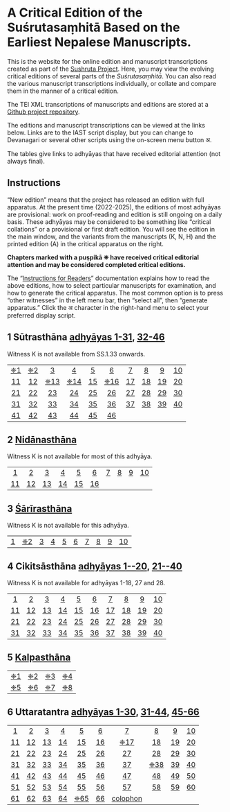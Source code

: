 # A Critical Edition of the Suśrutasaṃhitā Based on the Earliest Nepalese Manuscripts.  

This is the website for the online edition and manuscript transcriptions created as part of the [Sushruta Project](http://sushrutaproject.org).  Here, you may view the evolving critical editions of several parts of the *Suśrutasaṃhitā*.  You can also read the various manuscript transcriptions individually, or collate and compare them in the manner of a critical edition. 

The TEI XML transcriptions of manuscripts and editions are stored at a [Github project repository](https://github.com/wujastyk/sushrutaproject).

The editions and manuscript transcriptions can be viewed at the links below.  Links are to the IAST script display, but  you can change to Devanagari or several other scripts using the on-screen menu button अ.

The tables give links to adhyāyas that have received editorial attention (not always final).

## Instructions

“New edition” means that the project has released an edition with full apparatus.  At the present time (2022-2025), the editions of most adhyāyas are provisional: work on proof-reading and edition is still ongoing on a daily basis.  These adhyāyas may be considered to be something like “critical collations” or a  provisional or first draft edition.  You will see the edition in the main window, and the variants from the manuscripts (K, N, H) and the printed edition (A) in the critical apparatus on the right. 

**Chapters marked with a puṣpikā ❈ have received critical editorial attention and may be considered  completed critical editions.**  

The “[Instructions for Readers](https://saktumiva.org/wiki/users)” documentation explains how to read the above editions, how to select particular manuscripts for examination, and how to generate the critical apparatus.  The most common option is to press “other witnesses” in the left menu bar, then “select all”, then “generate apparatus.”  Click the अ character in the right-hand menu to select your preferred display script.

## 1 Sūtrasthāna [adhyāyas 1-31](https://saktumiva.org/wiki/wujastyk/susrutasamhita/01-su.su-1-31/provisional-edition_sutrasthana-1-31), [32-46](https://saktumiva.org/wiki/wujastyk/susrutasamhita/01-su.su-32-end/provisional-edition_sutrasthana-32-end) 

Witness K is not available from SS.1.33 onwards.

|                                                              |                                                              |                                                              |                                                              |                                                              |                                                              |                                                              |                                                              |                                                              |                                                              |
| :----------------------------------------------------------: | :----------------------------------------------------------: | :----------------------------------------------------------: | :----------------------------------------------------------: | :----------------------------------------------------------: | :----------------------------------------------------------: | :----------------------------------------------------------: | :----------------------------------------------------------: | :----------------------------------------------------------: | :----------------------------------------------------------: |
| [❈1](https://saktumiva.org/wiki/wujastyk/susrutasamhita/01-su.su-1-31/provisional-edition_sutrasthana-1-31?&upama_scroll=SS.1.2.1) | [❈2](https://saktumiva.org/wiki/wujastyk/susrutasamhita/01-su.su-1-31/provisional-edition_sutrasthana-1-31?&upama_scroll=SS.1.2.1) | [3](https://saktumiva.org/wiki/wujastyk/susrutasamhita/01-su.su-1-31/provisional-edition_sutrasthana-1-31?&upama_scroll=SS.1.3.1) | [4](https://saktumiva.org/wiki/wujastyk/susrutasamhita/01-su.su-1-31/provisional-edition_sutrasthana-1-31?&upama_scroll=SS.1.4.1) | [5](https://saktumiva.org/wiki/wujastyk/susrutasamhita/01-su.su-1-31/provisional-edition_sutrasthana-1-31?&upama_scroll=SS.1.5.1) | [6](https://saktumiva.org/wiki/wujastyk/susrutasamhita/01-su.su-1-31/provisional-edition_sutrasthana-1-31?&upama_scroll=SS.1.6.1) | [7](https://saktumiva.org/wiki/wujastyk/susrutasamhita/01-su.su-1-31/provisional-edition_sutrasthana-1-31?&upama_scroll=SS.1.7.1) | [8](https://saktumiva.org/wiki/wujastyk/susrutasamhita/01-su.su-1-31/provisional-edition_sutrasthana-1-31?&upama_scroll=SS.1.8.1) | [9](https://saktumiva.org/wiki/wujastyk/susrutasamhita/01-su.su-1-31/provisional-edition_sutrasthana-1-31?&upama_scroll=SS.1.9.1) | [10](https://saktumiva.org/wiki/wujastyk/susrutasamhita/01-su.su-1-31/provisional-edition_sutrasthana-1-31?&upama_scroll=SS.1.10.1) |
| [11](https://saktumiva.org/wiki/wujastyk/susrutasamhita/01-su.su-1-31/provisional-edition_sutrasthana-1-31?&upama_scroll=SS.1.11.1) | [12](https://saktumiva.org/wiki/wujastyk/susrutasamhita/01-su.su-1-31/provisional-edition_sutrasthana-1-31?&upama_scroll=SS.1.12.1) | [❈13](https://saktumiva.org/wiki/wujastyk/susrutasamhita/01-su.su-1-31/provisional-edition_sutrasthana-1-31?&upama_scroll=SS.1.13.1) | [❈14](https://saktumiva.org/wiki/wujastyk/susrutasamhita/01-su.su-1-31/provisional-edition_sutrasthana-1-31?&upama_scroll=SS.1.14.1) | [15](https://saktumiva.org/wiki/wujastyk/susrutasamhita/01-su.su-1-31/provisional-edition_sutrasthana-1-31?&upama_scroll=SS.1.15.1) | [❈16](https://saktumiva.org/wiki/wujastyk/susrutasamhita/01-su.su-1-31/provisional-edition_sutrasthana-1-31?&upama_scroll=SS.1.16.1) | [17](https://saktumiva.org/wiki/wujastyk/susrutasamhita/01-su.su-1-31/provisional-edition_sutrasthana-1-31?&upama_scroll=SS.1.17.1) | [18](https://saktumiva.org/wiki/wujastyk/susrutasamhita/01-su.su-1-31/provisional-edition_sutrasthana-1-31?&upama_scroll=SS.1.18.1) | [19](https://saktumiva.org/wiki/wujastyk/susrutasamhita/01-su.su-1-31/provisional-edition_sutrasthana-1-31?&upama_scroll=SS.1.19.1) | [20](https://saktumiva.org/wiki/wujastyk/susrutasamhita/01-su.su-1-31/provisional-edition_sutrasthana-1-31?&upama_scroll=SS.1.20.1) |
| [21](https://saktumiva.org/wiki/wujastyk/susrutasamhita/01-su.su-1-31/provisional-edition_sutrasthana-1-31?&upama_scroll=SS.1.21.1) | [22](https://saktumiva.org/wiki/wujastyk/susrutasamhita/01-su.su-1-31/provisional-edition_sutrasthana-1-31?&upama_scroll=SS.1.22.1) | [23](https://saktumiva.org/wiki/wujastyk/susrutasamhita/01-su.su-1-31/provisional-edition_sutrasthana-1-31?&upama_scroll=SS.1.23.1) | [24](https://saktumiva.org/wiki/wujastyk/susrutasamhita/01-su.su-1-31/provisional-edition_sutrasthana-1-31?&upama_scroll=SS.1.24.1) | [25](https://saktumiva.org/wiki/wujastyk/susrutasamhita/01-su.su-1-31/provisional-edition_sutrasthana-1-31?&upama_scroll=SS.1.25.1) | [26](https://saktumiva.org/wiki/wujastyk/susrutasamhita/01-su.su-1-31/provisional-edition_sutrasthana-1-31?&upama_scroll=SS.1.26.1) | [27](https://saktumiva.org/wiki/wujastyk/susrutasamhita/01-su.su-1-31/provisional-edition_sutrasthana-1-31?&upama_scroll=SS.1.27.1) | [28](https://saktumiva.org/wiki/wujastyk/susrutasamhita/01-su.su-1-31/provisional-edition_sutrasthana-1-31?&upama_scroll=SS.1.28.1) | [29](https://saktumiva.org/wiki/wujastyk/susrutasamhita/01-su.su-1-31/provisional-edition_sutrasthana-1-31?&upama_scroll=SS.1.29.1) | [30](https://saktumiva.org/wiki/wujastyk/susrutasamhita/01-su.su-1-31/provisional-edition_sutrasthana-1-31?&upama_scroll=SS.1.30.1) |
| [31](https://saktumiva.org/wiki/wujastyk/susrutasamhita/01-su.su-1-31/provisional-edition_sutrasthana-1-31?&upama_scroll=SS.1.31.1) | [32](https://saktumiva.org/wiki/wujastyk/susrutasamhita/01-su.su-32-end/provisional-edition_sutrasthana-32-end?&upama_scroll=SS.1.32.1) | [33](https://saktumiva.org/wiki/wujastyk/susrutasamhita/01-su.su-32-end/provisional-edition_sutrasthana-32-end?&upama_scroll=SS.1.33.1) | [34](https://saktumiva.org/wiki/wujastyk/susrutasamhita/01-su.su-32-end/provisional-edition_sutrasthana-32-end?&upama_scroll=SS.1.34.1) | [35](https://saktumiva.org/wiki/wujastyk/susrutasamhita/01-su.su-32-end/provisional-edition_sutrasthana-32-end?&upama_scroll=SS.1.35.1) | [36](https://saktumiva.org/wiki/wujastyk/susrutasamhita/01-su.su-32-end/provisional-edition_sutrasthana-32-end?&upama_scroll=SS.1.36.1) | [37](https://saktumiva.org/wiki/wujastyk/susrutasamhita/01-su.su-32-end/provisional-edition_sutrasthana-32-end?&upama_scroll=SS.1.37.1) | [38](https://saktumiva.org/wiki/wujastyk/susrutasamhita/01-su.su-32-end/provisional-edition_sutrasthana-32-end?&upama_scroll=SS.1.38.1) | [39](https://saktumiva.org/wiki/wujastyk/susrutasamhita/01-su.su-32-end/provisional-edition_sutrasthana-32-end?&upama_scroll=SS.1.39.1) | [40](https://saktumiva.org/wiki/wujastyk/susrutasamhita/01-su.su-32-end/provisional-edition_sutrasthana-32-end?&upama_scroll=SS.1.40.1) |
| [41](https://saktumiva.org/wiki/wujastyk/susrutasamhita/01-su.su-32-end/provisional-edition_sutrasthana-32-end?&upama_scroll=SS.1.41.1) | [42](https://saktumiva.org/wiki/wujastyk/susrutasamhita/01-su.su-32-end/provisional-edition_sutrasthana-32-end?&upama_scroll=SS.1.42.1) | [43](https://saktumiva.org/wiki/wujastyk/susrutasamhita/01-su.su-32-end/provisional-edition_sutrasthana-32-end?&upama_scroll=SS.1.43.1) | [44](https://saktumiva.org/wiki/wujastyk/susrutasamhita/01-su.su-32-end/provisional-edition_sutrasthana-32-end?&upama_scroll=SS.1.44.1) | [45](https://saktumiva.org/wiki/wujastyk/susrutasamhita/01-su.su-32-end/provisional-edition_sutrasthana-32-end?&upama_scroll=SS.1.45.1) | [46](https://saktumiva.org/wiki/wujastyk/susrutasamhita/01-su.su-32-end/provisional-edition_sutrasthana-32-end?&upama_scroll=SS.1.46.1) |                                                              |                                                              |                                                              |                                                              |



## 2 [Nidānasthāna](https://saktumiva.org/wiki/wujastyk/susrutasamhita/02-su.ni/provisional-edition_nidanasthana) 

Witness K is not available for most of this adhyāya.

|                                                              |                                                              |                                                              |                                                              |                                                              |                                                              |                                                              |                                                              |                                                              |                                                              |
| :----------------------------------------------------------: | :----------------------------------------------------------: | :----------------------------------------------------------: | :----------------------------------------------------------: | :----------------------------------------------------------: | :----------------------------------------------------------: | :----------------------------------------------------------: | :----------------------------------------------------------: | :----------------------------------------------------------: | :----------------------------------------------------------: |
| [1](https://saktumiva.org/wiki/wujastyk/susrutasamhita/02-su.ni/provisional-edition_nidanasthana?&upama_scroll=SS.2.1.1) | [2](https://saktumiva.org/wiki/wujastyk/susrutasamhita/02-su.ni/provisional-edition_nidanasthana?&upama_scroll=SS.2.2.1) | [3](https://saktumiva.org/wiki/wujastyk/susrutasamhita/02-su.ni/provisional-edition_nidanasthana?&upama_scroll=SS.2.3.1) | [4](https://saktumiva.org/wiki/wujastyk/susrutasamhita/02-su.ni/provisional-edition_nidanasthana?&upama_scroll=SS.2.4.1) | [5](https://saktumiva.org/wiki/wujastyk/susrutasamhita/02-su.ni/provisional-edition_nidanasthana?&upama_scroll=SS.2.5.1) | [6](https://saktumiva.org/wiki/wujastyk/susrutasamhita/02-su.ni/provisional-edition_nidanasthana?&upama_scroll=SS.2.6.1) | [7](https://saktumiva.org/wiki/wujastyk/susrutasamhita/02-su.ni/provisional-edition_nidanasthana?&upama_scroll=SS.2.7.1) | [8](https://saktumiva.org/wiki/wujastyk/susrutasamhita/02-su.ni/provisional-edition_nidanasthana?&upama_scroll=SS.2.8.1) | [9](https://saktumiva.org/wiki/wujastyk/susrutasamhita/02-su.ni/provisional-edition_nidanasthana?&upama_scroll=SS.2.9.1) | [10](https://saktumiva.org/wiki/wujastyk/susrutasamhita/02-su.ni/provisional-edition_nidanasthana?&upama_scroll=SS.2.10.1) |
| [11](https://saktumiva.org/wiki/wujastyk/susrutasamhita/02-su.ni/provisional-edition_nidanasthana?&upama_scroll=SS.2.11.1) | [12](https://saktumiva.org/wiki/wujastyk/susrutasamhita/02-su.ni/provisional-edition_nidanasthana?&upama_scroll=SS.2.12.1) | [13](https://saktumiva.org/wiki/wujastyk/susrutasamhita/02-su.ni/provisional-edition_nidanasthana?&upama_scroll=SS.2.13.1) | [14](https://saktumiva.org/wiki/wujastyk/susrutasamhita/02-su.ni/provisional-edition_nidanasthana?&upama_scroll=SS.2.14.1) | [15](https://saktumiva.org/wiki/wujastyk/susrutasamhita/02-su.ni/provisional-edition_nidanasthana?&upama_scroll=SS.2.15.1) | [16](https://saktumiva.org/wiki/wujastyk/susrutasamhita/02-su.ni/provisional-edition_nidanasthana?&upama_scroll=SS.2.16.1) |                                                              |                                                              |                                                              |                                                              |



## 3 [Śārīrasthāna](https://saktumiva.org/wiki/wujastyk/susrutasamhita/03-su.sa/provisional-edition_sarirasthana) 

Witness K is not available for this adhyāya.

|                                                              |                                                              |                                                              |                                                              |                                                              |                                                              |                                                              |                                                              |                                                              |                                                              |
| ------------------------------------------------------------ | ------------------------------------------------------------ | ------------------------------------------------------------ | ------------------------------------------------------------ | ------------------------------------------------------------ | ------------------------------------------------------------ | ------------------------------------------------------------ | ------------------------------------------------------------ | ------------------------------------------------------------ | ------------------------------------------------------------ |
| [1](https://saktumiva.org/wiki/wujastyk/susrutasamhita/03-su.sa/provisional-edition_sarirasthana?&upama_scroll=SS.3.1.1) | [❈2](https://saktumiva.org/wiki/wujastyk/susrutasamhita/03-su.sa/provisional-edition_sarirasthana?&upama_scroll=SS.3.2.1) | [3](https://saktumiva.org/wiki/wujastyk/susrutasamhita/03-su.sa/provisional-edition_sarirasthana?&upama_scroll=SS.3.3.1) | [4](https://saktumiva.org/wiki/wujastyk/susrutasamhita/03-su.sa/provisional-edition_sarirasthana?&upama_scroll=SS.3.4.1) | [5](https://saktumiva.org/wiki/wujastyk/susrutasamhita/03-su.sa/provisional-edition_sarirasthana?&upama_scroll=SS.3.5.1) | [6](https://saktumiva.org/wiki/wujastyk/susrutasamhita/03-su.sa/provisional-edition_sarirasthana?&upama_scroll=SS.3.6.1) | [7](https://saktumiva.org/wiki/wujastyk/susrutasamhita/03-su.sa/provisional-edition_sarirasthana?&upama_scroll=SS.3.7.1) | [8](https://saktumiva.org/wiki/wujastyk/susrutasamhita/03-su.sa/provisional-edition_sarirasthana?&upama_scroll=SS.3.8.1) | [9](https://saktumiva.org/wiki/wujastyk/susrutasamhita/03-su.sa/provisional-edition_sarirasthana?&upama_scroll=SS.3.9.1) | [10](https://saktumiva.org/wiki/wujastyk/susrutasamhita/03-su.sa/provisional-edition_sarirasthana?&upama_scroll=SS.3.10.1) |



## 4 Cikitsāsthāna [adhyāyas 1--20](https://saktumiva.org/wiki/wujastyk/susrutasamhita/04-su.ci-1-20/provisional-edition_cikitsasthana_01-20), [21--40](https://saktumiva.org/wiki/wujastyk/susrutasamhita/04-su.ci-21-40/provisional-edition_cikitsasthana_21-40)  

Witness K is not available for adhyāyas 1-18, 27 and 28.

|                                                              |                                                              |                                                              |                                                              |                                                              |                                                              |                                                              |                                                              |                                                              |                                                              |
| :----------------------------------------------------------: | :----------------------------------------------------------: | :----------------------------------------------------------: | :----------------------------------------------------------: | :----------------------------------------------------------: | :----------------------------------------------------------: | :----------------------------------------------------------: | :----------------------------------------------------------: | :----------------------------------------------------------: | :----------------------------------------------------------: |
| [1](https://saktumiva.org/wiki/wujastyk/susrutasamhita/04-su.ci-1-20/provisional-edition_cikitsasthana_01-20?&upama_scroll=SS.4.1.1) | [2](https://saktumiva.org/wiki/wujastyk/susrutasamhita/04-su.ci-1-20/provisional-edition_cikitsasthana_01-20?&upama_scroll=SS.4.2.1) | [3](https://saktumiva.org/wiki/wujastyk/susrutasamhita/04-su.ci-1-20/provisional-edition_cikitsasthana_01-20?&upama_scroll=SS.4.3.1) | [4](https://saktumiva.org/wiki/wujastyk/susrutasamhita/04-su.ci-1-20/provisional-edition_cikitsasthana_01-20?&upama_scroll=SS.4.4.1) | [5](https://saktumiva.org/wiki/wujastyk/susrutasamhita/04-su.ci-1-20/provisional-edition_cikitsasthana_01-20?&upama_scroll=SS.4.5.1) | [6](https://saktumiva.org/wiki/wujastyk/susrutasamhita/04-su.ci-1-20/provisional-edition_cikitsasthana_01-20?&upama_scroll=SS.4.6.1) | [7](https://saktumiva.org/wiki/wujastyk/susrutasamhita/04-su.ci-1-20/provisional-edition_cikitsasthana_01-20?&upama_scroll=SS.4.7.1) | [8](https://saktumiva.org/wiki/wujastyk/susrutasamhita/04-su.ci-1-20/provisional-edition_cikitsasthana_01-20?&upama_scroll=SS.4.8.1) | [9](https://saktumiva.org/wiki/wujastyk/susrutasamhita/04-su.ci-1-20/provisional-edition_cikitsasthana_01-20?&upama_scroll=SS.4.9.1) | [10](https://saktumiva.org/wiki/wujastyk/susrutasamhita/04-su.ci-1-20/provisional-edition_cikitsasthana_01-20?&upama_scroll=SS.4.10.1) |
| [11](https://saktumiva.org/wiki/wujastyk/susrutasamhita/04-su.ci-1-20/provisional-edition_cikitsasthana_01-20?&upama_scroll=SS.4.11.1) | [12](https://saktumiva.org/wiki/wujastyk/susrutasamhita/04-su.ci-1-20/provisional-edition_cikitsasthana_01-20?&upama_scroll=SS.4.12.1) | [13](https://saktumiva.org/wiki/wujastyk/susrutasamhita/04-su.ci-1-20/provisional-edition_cikitsasthana_01-20?&upama_scroll=SS.4.13.1) | [14](https://saktumiva.org/wiki/wujastyk/susrutasamhita/04-su.ci-1-20/provisional-edition_cikitsasthana_01-20?&upama_scroll=SS.4.14.1) | [15](https://saktumiva.org/wiki/wujastyk/susrutasamhita/04-su.ci-1-20/provisional-edition_cikitsasthana_01-20?&upama_scroll=SS.4.15.1) | [16](https://saktumiva.org/wiki/wujastyk/susrutasamhita/04-su.ci-1-20/provisional-edition_cikitsasthana_01-20?&upama_scroll=SS.4.16.1) | [17](https://saktumiva.org/wiki/wujastyk/susrutasamhita/04-su.ci-1-20/provisional-edition_cikitsasthana_01-20?&upama_scroll=SS.4.17.1) | [18](https://saktumiva.org/wiki/wujastyk/susrutasamhita/04-su.ci-1-20/provisional-edition_cikitsasthana_01-20?&upama_scroll=SS.4.18.1) | [19](https://saktumiva.org/wiki/wujastyk/susrutasamhita/04-su.ci-1-20/provisional-edition_cikitsasthana_01-20?&upama_scroll=SS.4.19.1) | [20](https://saktumiva.org/wiki/wujastyk/susrutasamhita/04-su.ci-1-20/provisional-edition_cikitsasthana_01-20?&upama_scroll=SS.4.20.1) |
| [21](https://saktumiva.org/wiki/wujastyk/susrutasamhita/04-su.ci-21-40/provisional-edition_cikitsasthana_21-40?&upama_scroll=SS.4.21.1) | [22](https://saktumiva.org/wiki/wujastyk/susrutasamhita/04-su.ci-21-40/provisional-edition_cikitsasthana_21-40?&upama_scroll=SS.4.22.1) | [23](https://saktumiva.org/wiki/wujastyk/susrutasamhita/04-su.ci-21-40/provisional-edition_cikitsasthana_21-40?&upama_scroll=SS.4.23.1) | [24](https://saktumiva.org/wiki/wujastyk/susrutasamhita/04-su.ci-21-40/provisional-edition_cikitsasthana_21-40?&upama_scroll=SS.4.22.1) | [25](https://saktumiva.org/wiki/wujastyk/susrutasamhita/04-su.ci-21-40/provisional-edition_cikitsasthana_21-40?&upama_scroll=SS.4.25.1) | [26](https://saktumiva.org/wiki/wujastyk/susrutasamhita/04-su.ci-21-40/provisional-edition_cikitsasthana_21-40?&upama_scroll=SS.4.26.1) | [27](https://saktumiva.org/wiki/wujastyk/susrutasamhita/04-su.ci-21-40/provisional-edition_cikitsasthana_21-40?&upama_scroll=SS.4.27.1) | [28](https://saktumiva.org/wiki/wujastyk/susrutasamhita/04-su.ci-21-40/provisional-edition_cikitsasthana_21-40?&upama_scroll=SS.4.28.1) | [29](https://saktumiva.org/wiki/wujastyk/susrutasamhita/04-su.ci-21-40/provisional-edition_cikitsasthana_21-40?&upama_scroll=SS.4.29.1) | [30](https://saktumiva.org/wiki/wujastyk/susrutasamhita/04-su.ci-21-40/provisional-edition_cikitsasthana_21-40?&upama_scroll=SS.4.30.1) |
| [31](https://saktumiva.org/wiki/wujastyk/susrutasamhita/04-su.ci-21-40/provisional-edition_cikitsasthana_21-40?&upama_scroll=SS.4.31.1) | [32](https://saktumiva.org/wiki/wujastyk/susrutasamhita/04-su.ci-21-40/provisional-edition_cikitsasthana_21-40?&upama_scroll=SS.4.32.1) | [33](https://saktumiva.org/wiki/wujastyk/susrutasamhita/04-su.ci-21-40/provisional-edition_cikitsasthana_21-40?&upama_scroll=SS.4.33.1) | [34](https://saktumiva.org/wiki/wujastyk/susrutasamhita/04-su.ci-21-40/provisional-edition_cikitsasthana_21-40?&upama_scroll=SS.4.34.1) | [35](https://saktumiva.org/wiki/wujastyk/susrutasamhita/04-su.ci-21-40/provisional-edition_cikitsasthana_21-40?&upama_scroll=SS.4.35.1) | [36](https://saktumiva.org/wiki/wujastyk/susrutasamhita/04-su.ci-21-40/provisional-edition_cikitsasthana_21-40?&upama_scroll=SS.4.36.1) | [37](https://saktumiva.org/wiki/wujastyk/susrutasamhita/04-su.ci-21-40/provisional-edition_cikitsasthana_21-40?&upama_scroll=SS.4.37.1) | [38](https://saktumiva.org/wiki/wujastyk/susrutasamhita/04-su.ci-21-40/provisional-edition_cikitsasthana_21-40?&upama_scroll=SS.4.38.1) | [39](https://saktumiva.org/wiki/wujastyk/susrutasamhita/04-su.ci-21-40/provisional-edition_cikitsasthana_21-40?&upama_scroll=SS.4.39.1) | [40](https://saktumiva.org/wiki/wujastyk/susrutasamhita/04-su.ci-21-40/provisional-edition_cikitsasthana_21-40?&upama_scroll=SS.4.40.1) |



## 5 [Kalpasthāna](https://saktumiva.org/wiki/wujastyk/susrutasamhita/05-su.ka/provisional-edition_kalpasthana) 

|                                                              |                                                              |                                                              |                                                              |
| ------------------------------------------------------------ | ------------------------------------------------------------ | ------------------------------------------------------------ | ------------------------------------------------------------ |
| [❈1](https://saktumiva.org/wiki/wujastyk/susrutasamhita/05-su.ka/provisional-edition_kalpasthana?&upama_scroll=SS.5.1.1) | [❈2](https://saktumiva.org/wiki/wujastyk/susrutasamhita/05-su.ka/provisional-edition_kalpasthana?&upama_scroll=SS.5.2.1) | [❈3](https://saktumiva.org/wiki/wujastyk/susrutasamhita/05-su.ka/provisional-edition_kalpasthana?&upama_scroll=SS.5.3.1) | [❈4](https://saktumiva.org/wiki/wujastyk/susrutasamhita/05-su.ka/provisional-edition_kalpasthana?&upama_scroll=SS.5.4.1) |
| [❈5](https://saktumiva.org/wiki/wujastyk/susrutasamhita/05-su.ka/provisional-edition_kalpasthana?&upama_scroll=SS.5.5.1) | [❈6](https://saktumiva.org/wiki/wujastyk/susrutasamhita/05-su.ka/provisional-edition_kalpasthana?&upama_scroll=SS.5.7.1) | [❈7](https://saktumiva.org/wiki/wujastyk/susrutasamhita/05-su.ka/provisional-edition_kalpasthana?&upama_scroll=SS.5.6.1) | [❈8](https://saktumiva.org/wiki/wujastyk/susrutasamhita/05-su.ka/provisional-edition_kalpasthana?&upama_scroll=SS.5.8.1) |



## 6 Uttaratantra  [adhyāyas 1-30](https://saktumiva.org/wiki/wujastyk/susrutasamhita/06-su.ut-01-30/provisional-edition_uttaratantra-1-30), [31-44](https://saktumiva.org/wiki/wujastyk/susrutasamhita/06-su.ut-31-44/provisional-edition_uttaratantra-31-44), [45-66](https://saktumiva.org/wiki/wujastyk/susrutasamhita/06-su.ut-45-66/provisional-edition_uttaratantra-45-66) 

|                                                              |                                                              |                                                              |                                                              |                                                              |                                                              |                                                              |                                                              |                                                              |                                                              |
| :----------------------------------------------------------: | :----------------------------------------------------------: | :----------------------------------------------------------: | :----------------------------------------------------------: | :----------------------------------------------------------: | :----------------------------------------------------------: | :----------------------------------------------------------: | :----------------------------------------------------------: | :----------------------------------------------------------: | :----------------------------------------------------------: |
| [1](https://saktumiva.org/wiki/wujastyk/susrutasamhita/06-su.ut-01-30/provisional-edition_uttaratantra-1-30?upama_scroll=SS.6.1.1) | [2](https://saktumiva.org/wiki/wujastyk/susrutasamhita/06-su.ut-01-30/provisional-edition_uttaratantra-1-30?upama_scroll=SS.6.2.1) | [3](https://saktumiva.org/wiki/wujastyk/susrutasamhita/06-su.ut-01-30/provisional-edition_uttaratantra-1-30?upama_scroll=SS.6.3.1) | [4](https://saktumiva.org/wiki/wujastyk/susrutasamhita/06-su.ut-01-30/provisional-edition_uttaratantra-1-30?upama_scroll=SS.6.4.1) | [5](https://saktumiva.org/wiki/wujastyk/susrutasamhita/06-su.ut-01-30/provisional-edition_uttaratantra-1-30?upama_scroll=SS.6.5.1) | [6](https://saktumiva.org/wiki/wujastyk/susrutasamhita/06-su.ut-01-30/provisional-edition_uttaratantra-1-30?upama_scroll=SS.6.6.1) | [7](https://saktumiva.org/wiki/wujastyk/susrutasamhita/06-su.ut-01-30/provisional-edition_uttaratantra-1-30?upama_scroll=SS.6.7.1) | [8](https://saktumiva.org/wiki/wujastyk/susrutasamhita/06-su.ut-01-30/provisional-edition_uttaratantra-1-30?upama_scroll=SS.6.8.1) | [9](https://saktumiva.org/wiki/wujastyk/susrutasamhita/06-su.ut-01-30/provisional-edition_uttaratantra-1-30?upama_scroll=SS.6.9.1) | [10](https://saktumiva.org/wiki/wujastyk/susrutasamhita/06-su.ut-01-30/provisional-edition_uttaratantra-1-30?upama_scroll=SS.6.10.1) |
| [11](https://saktumiva.org/wiki/wujastyk/susrutasamhita/06-su.ut-01-30/provisional-edition_uttaratantra-1-30?upama_scroll=SS.6.11.1) | [12](https://saktumiva.org/wiki/wujastyk/susrutasamhita/06-su.ut-01-30/provisional-edition_uttaratantra-1-30?upama_scroll=SS.6.12.1) | [13](https://saktumiva.org/wiki/wujastyk/susrutasamhita/06-su.ut-01-30/provisional-edition_uttaratantra-1-30?upama_scroll=SS.6.13.1) | [14](https://saktumiva.org/wiki/wujastyk/susrutasamhita/06-su.ut-01-30/provisional-edition_uttaratantra-1-30?upama_scroll=SS.6.14.1) | [15](https://saktumiva.org/wiki/wujastyk/susrutasamhita/06-su.ut-01-30/provisional-edition_uttaratantra-1-30?upama_scroll=SS.6.15.1) | [16](https://saktumiva.org/wiki/wujastyk/susrutasamhita/06-su.ut-01-30/provisional-edition_uttaratantra-1-30?upama_scroll=SS.6.16.1) | [❈17](https://saktumiva.org/wiki/wujastyk/susrutasamhita/06-su.ut-01-30/provisional-edition_uttaratantra-1-30?upama_scroll=SS.6.17.1) | [18](https://saktumiva.org/wiki/wujastyk/susrutasamhita/06-su.ut-01-30/provisional-edition_uttaratantra-1-30?upama_scroll=SS.6.18.1) | [19](https://saktumiva.org/wiki/wujastyk/susrutasamhita/06-su.ut-01-30/provisional-edition_uttaratantra-1-30?upama_scroll=SS.6.19.1) | [20](https://saktumiva.org/wiki/wujastyk/susrutasamhita/06-su.ut-01-30/provisional-edition_uttaratantra-1-30?upama_scroll=SS.6.20.1) |
| [21](https://saktumiva.org/wiki/wujastyk/susrutasamhita/06-su.ut-01-30/provisional-edition_uttaratantra-1-30?upama_scroll=SS.6.21.1) | [22](https://saktumiva.org/wiki/wujastyk/susrutasamhita/06-su.ut-01-30/provisional-edition_uttaratantra-1-30?upama_scroll=SS.6.22.1) | [23](https://saktumiva.org/wiki/wujastyk/susrutasamhita/06-su.ut-01-30/provisional-edition_uttaratantra-1-30?upama_scroll=SS.6.23.1) | [24](https://saktumiva.org/wiki/wujastyk/susrutasamhita/06-su.ut-01-30/provisional-edition_uttaratantra-1-30?upama_scroll=SS.6.24.1) | [25](https://saktumiva.org/wiki/wujastyk/susrutasamhita/06-su.ut-01-30/provisional-edition_uttaratantra-1-30?upama_scroll=SS.6.25.1) | [26](https://saktumiva.org/wiki/wujastyk/susrutasamhita/06-su.ut-01-30/provisional-edition_uttaratantra-1-30?upama_scroll=SS.6.26.1) | [27](https://saktumiva.org/wiki/wujastyk/susrutasamhita/06-su.ut-01-30/provisional-edition_uttaratantra-1-30?upama_scroll=SS.6.27.1) | [28](https://saktumiva.org/wiki/wujastyk/susrutasamhita/06-su.ut-01-30/provisional-edition_uttaratantra-1-30?upama_scroll=SS.6.28.1) | [29](https://saktumiva.org/wiki/wujastyk/susrutasamhita/06-su.ut-01-30/provisional-edition_uttaratantra-1-30?upama_scroll=SS.6.29.1) | [30](https://saktumiva.org/wiki/wujastyk/susrutasamhita/06-su.ut-01-30/provisional-edition_uttaratantra-1-30?upama_scroll=SS.6.30.1)  |
| [31](https://saktumiva.org/wiki/wujastyk/susrutasamhita/06-su.ut-31-44/provisional-edition_uttaratantra-31-44?&upama_scroll=SS.6.31.1) | [32](https://saktumiva.org/wiki/wujastyk/susrutasamhita/06-su.ut-31-44/provisional-edition_uttaratantra-31-44?&upama_scroll=SS.6.32.1) | [33](https://saktumiva.org/wiki/wujastyk/susrutasamhita/06-su.ut-31-44/provisional-edition_uttaratantra-31-44?&upama_scroll=SS.6.33.1) | [34](https://saktumiva.org/wiki/wujastyk/susrutasamhita/06-su.ut-31-44/provisional-edition_uttaratantra-31-44?&upama_scroll=SS.6.34.1) | [35](https://saktumiva.org/wiki/wujastyk/susrutasamhita/06-su.ut-31-44/provisional-edition_uttaratantra-31-44?&upama_scroll=SS.6.35.1) | [36](https://saktumiva.org/wiki/wujastyk/susrutasamhita/06-su.ut-31-44/provisional-edition_uttaratantra-31-44?&upama_scroll=SS.6.36.1) | [37](https://saktumiva.org/wiki/wujastyk/susrutasamhita/06-su.ut-31-44/provisional-edition_uttaratantra-31-44?&upama_scroll=SS.6.37.1) | [❈38](https://saktumiva.org/wiki/wujastyk/susrutasamhita/06-su.ut-31-44/provisional-edition_uttaratantra-31-44?&upama_scroll=SS.6.38.1) | [39](https://saktumiva.org/wiki/wujastyk/susrutasamhita/06-su.ut-31-44/provisional-edition_uttaratantra-31-44?&upama_scroll=SS.6.39.1) | [40](https://saktumiva.org/wiki/wujastyk/susrutasamhita/06-su.ut-31-44/provisional-edition_uttaratantra-31-44?&upama_scroll=SS.6.40.1) |
| [41](https://saktumiva.org/wiki/wujastyk/susrutasamhita/06-su.ut-31-44/provisional-edition_uttaratantra-31-44?&upama_scroll=SS.6.41.1) | [42](https://saktumiva.org/wiki/wujastyk/susrutasamhita/06-su.ut-31-44/provisional-edition_uttaratantra-31-44?&upama_scroll=SS.6.42.1) | [43](https://saktumiva.org/wiki/wujastyk/susrutasamhita/06-su.ut-31-44/provisional-edition_uttaratantra-31-44?&upama_scroll=SS.6.43.1) | [44](https://saktumiva.org/wiki/wujastyk/susrutasamhita/06-su.ut-31-44/provisional-edition_uttaratantra-31-44?&upama_scroll=SS.6.44.1) | [45](https://saktumiva.org/wiki/wujastyk/susrutasamhita/06-su.ut-45-66/provisional-edition_uttaratantra-45-66?&upama_scroll=SS.6.45.1) | [46](https://saktumiva.org/wiki/wujastyk/susrutasamhita/06-su.ut-45-66/provisional-edition_uttaratantra-45-66?&upama_scroll=SS.6.46.1) | [47](https://saktumiva.org/wiki/wujastyk/susrutasamhita/06-su.ut-45-66/provisional-edition_uttaratantra-45-66?&upama_scroll=SS.6.47.1) | [48](https://saktumiva.org/wiki/wujastyk/susrutasamhita/06-su.ut-45-66/provisional-edition_uttaratantra-45-66?&upama_scroll=SS.6.48.1) | [49](https://saktumiva.org/wiki/wujastyk/susrutasamhita/06-su.ut-45-66/provisional-edition_uttaratantra-45-66?&upama_scroll=SS.6.49.1) | [50](https://saktumiva.org/wiki/wujastyk/susrutasamhita/06-su.ut-45-66/provisional-edition_uttaratantra-45-66?&upama_scroll=SS.6.50.1) |
| [51](https://saktumiva.org/wiki/wujastyk/susrutasamhita/06-su.ut-45-66/provisional-edition_uttaratantra-45-66?&upama_scroll=SS.6.51.1) | [52](https://saktumiva.org/wiki/wujastyk/susrutasamhita/06-su.ut-45-66/provisional-edition_uttaratantra-45-66?&upama_scroll=SS.6.52.1) | [53](https://saktumiva.org/wiki/wujastyk/susrutasamhita/06-su.ut-45-66/provisional-edition_uttaratantra-45-66?&upama_scroll=SS.6.53.1) | [54](https://saktumiva.org/wiki/wujastyk/susrutasamhita/06-su.ut-45-66/provisional-edition_uttaratantra-45-66?&upama_scroll=SS.6.54.1) | [55](https://saktumiva.org/wiki/wujastyk/susrutasamhita/06-su.ut-45-66/provisional-edition_uttaratantra-45-66?&upama_scroll=SS.6.55.1) | [56](https://saktumiva.org/wiki/wujastyk/susrutasamhita/06-su.ut-45-66/provisional-edition_uttaratantra-45-66?&upama_scroll=SS.6.56.1) | [57](https://saktumiva.org/wiki/wujastyk/susrutasamhita/06-su.ut-45-66/provisional-edition_uttaratantra-45-66?&upama_scroll=SS.6.57.1) | [58](https://saktumiva.org/wiki/wujastyk/susrutasamhita/06-su.ut-45-66/provisional-edition_uttaratantra-45-66?&upama_scroll=SS.6.58.1) | [59](https://saktumiva.org/wiki/wujastyk/susrutasamhita/06-su.ut-45-66/provisional-edition_uttaratantra-45-66?&upama_scroll=SS.6.59.1) | [60](https://saktumiva.org/wiki/wujastyk/susrutasamhita/06-su.ut-45-66/provisional-edition_uttaratantra-45-66?&upama_scroll=SS.6.60.1) |
| [61](https://saktumiva.org/wiki/wujastyk/susrutasamhita/06-su.ut-45-66/provisional-edition_uttaratantra-45-66?&upama_scroll=SS.6.61.1) | [62](https://saktumiva.org/wiki/wujastyk/susrutasamhita/06-su.ut-45-66/provisional-edition_uttaratantra-45-66?&upama_scroll=SS.6.60.1) | [63](https://saktumiva.org/wiki/wujastyk/susrutasamhita/06-su.ut-45-66/provisional-edition_uttaratantra-45-66?&upama_scroll=SS.6.63.1) | [64](https://saktumiva.org/wiki/wujastyk/susrutasamhita/06-su.ut-45-66/provisional-edition_uttaratantra-45-66?&upama_scroll=SS.6.64.1) | [❈65](https://saktumiva.org/wiki/wujastyk/susrutasamhita/06-su.ut-45-66/provisional-edition_uttaratantra-45-66?&upama_scroll=SS.6.65.1) | [66](https://saktumiva.org/wiki/wujastyk/susrutasamhita/06-su.ut-45-66/provisional-edition_uttaratantra-45-66?&upama_scroll=SS.6.66.1) | [colophon](https://saktumiva.org/wiki/wujastyk/susrutasamhita/06-su.ut-45-66/provisional-edition_uttaratantra-45-66?&upama_scroll=SS.6.66.colophon2) |                                                              |                                                              |                                                              |

